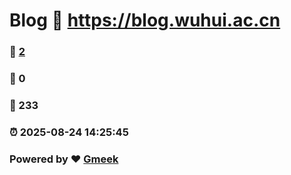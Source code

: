 # Blog :link: https://blog.wuhui.ac.cn 
### :page_facing_up: [2](https://blog.wuhui.ac.cn/tag.html) 
### :speech_balloon: 0 
### :hibiscus: 233 
### :alarm_clock: 2025-08-24 14:25:45 
### Powered by :heart: [Gmeek](https://github.com/Meekdai/Gmeek)
